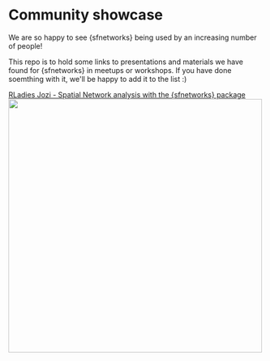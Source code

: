 # Community showcase

We are so happy to see {sfnetworks} being used by an increasing number of people! 

This repo is to hold some links to presentations and materials we have found for {sfnetworks} in meetups or workshops. If you have done soemthing with it, we'll be happy to add it to the list :)

[RLadies Jozi - Spatial Network analysis with the {sfnetworks} package](https://github.com/rladies/meetup-presentations_jozi/tree/master/sfnetworks-nov-2021)
<a href="https://github.com/rladies/meetup-presentations_jozi/tree/master/sfnetworks-nov-2021"><img src="https://pbs.twimg.com/media/FCxXKeHXsAQFsAR?format=jpg&name=large" width="500px"/></a>
